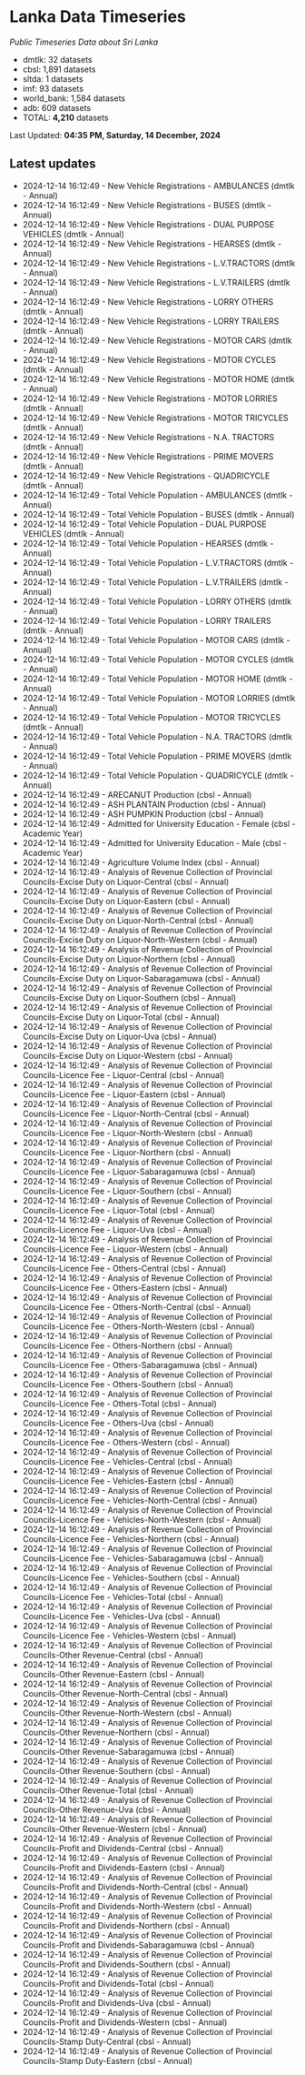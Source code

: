 # Lanka Data Timeseries
*Public Timeseries Data about Sri Lanka*

* dmtlk: 32 datasets
* cbsl: 1,891 datasets
* sltda: 1 datasets
* imf: 93 datasets
* world_bank: 1,584 datasets
* adb: 609 datasets
* TOTAL: **4,210** datasets

Last Updated: **04:35 PM, Saturday, 14 December, 2024**

## Latest updates

* 2024-12-14 16:12:49 - New Vehicle Registrations - AMBULANCES (dmtlk - Annual)
* 2024-12-14 16:12:49 - New Vehicle Registrations - BUSES (dmtlk - Annual)
* 2024-12-14 16:12:49 - New Vehicle Registrations - DUAL PURPOSE VEHICLES (dmtlk - Annual)
* 2024-12-14 16:12:49 - New Vehicle Registrations - HEARSES (dmtlk - Annual)
* 2024-12-14 16:12:49 - New Vehicle Registrations - L.V.TRACTORS (dmtlk - Annual)
* 2024-12-14 16:12:49 - New Vehicle Registrations - L.V.TRAILERS (dmtlk - Annual)
* 2024-12-14 16:12:49 - New Vehicle Registrations - LORRY OTHERS (dmtlk - Annual)
* 2024-12-14 16:12:49 - New Vehicle Registrations - LORRY TRAILERS (dmtlk - Annual)
* 2024-12-14 16:12:49 - New Vehicle Registrations - MOTOR CARS (dmtlk - Annual)
* 2024-12-14 16:12:49 - New Vehicle Registrations - MOTOR CYCLES (dmtlk - Annual)
* 2024-12-14 16:12:49 - New Vehicle Registrations - MOTOR HOME (dmtlk - Annual)
* 2024-12-14 16:12:49 - New Vehicle Registrations - MOTOR LORRIES (dmtlk - Annual)
* 2024-12-14 16:12:49 - New Vehicle Registrations - MOTOR TRICYCLES (dmtlk - Annual)
* 2024-12-14 16:12:49 - New Vehicle Registrations - N.A. TRACTORS (dmtlk - Annual)
* 2024-12-14 16:12:49 - New Vehicle Registrations - PRIME MOVERS (dmtlk - Annual)
* 2024-12-14 16:12:49 - New Vehicle Registrations - QUADRICYCLE (dmtlk - Annual)
* 2024-12-14 16:12:49 - Total Vehicle Population - AMBULANCES (dmtlk - Annual)
* 2024-12-14 16:12:49 - Total Vehicle Population - BUSES (dmtlk - Annual)
* 2024-12-14 16:12:49 - Total Vehicle Population - DUAL PURPOSE VEHICLES (dmtlk - Annual)
* 2024-12-14 16:12:49 - Total Vehicle Population - HEARSES (dmtlk - Annual)
* 2024-12-14 16:12:49 - Total Vehicle Population - L.V.TRACTORS (dmtlk - Annual)
* 2024-12-14 16:12:49 - Total Vehicle Population - L.V.TRAILERS (dmtlk - Annual)
* 2024-12-14 16:12:49 - Total Vehicle Population - LORRY OTHERS (dmtlk - Annual)
* 2024-12-14 16:12:49 - Total Vehicle Population - LORRY TRAILERS (dmtlk - Annual)
* 2024-12-14 16:12:49 - Total Vehicle Population - MOTOR CARS (dmtlk - Annual)
* 2024-12-14 16:12:49 - Total Vehicle Population - MOTOR CYCLES (dmtlk - Annual)
* 2024-12-14 16:12:49 - Total Vehicle Population - MOTOR HOME (dmtlk - Annual)
* 2024-12-14 16:12:49 - Total Vehicle Population - MOTOR LORRIES (dmtlk - Annual)
* 2024-12-14 16:12:49 - Total Vehicle Population - MOTOR TRICYCLES (dmtlk - Annual)
* 2024-12-14 16:12:49 - Total Vehicle Population - N.A. TRACTORS (dmtlk - Annual)
* 2024-12-14 16:12:49 - Total Vehicle Population - PRIME MOVERS (dmtlk - Annual)
* 2024-12-14 16:12:49 - Total Vehicle Population - QUADRICYCLE (dmtlk - Annual)
* 2024-12-14 16:12:49 - ARECANUT Production (cbsl - Annual)
* 2024-12-14 16:12:49 - ASH PLANTAIN Production (cbsl - Annual)
* 2024-12-14 16:12:49 - ASH PUMPKIN Production (cbsl - Annual)
* 2024-12-14 16:12:49 - Admitted for University Education - Female (cbsl - Academic Year)
* 2024-12-14 16:12:49 - Admitted for University Education - Male (cbsl - Academic Year)
* 2024-12-14 16:12:49 - Agriculture Volume Index (cbsl - Annual)
* 2024-12-14 16:12:49 - Analysis of Revenue Collection of Provincial Councils-Excise Duty on Liquor-Central (cbsl - Annual)
* 2024-12-14 16:12:49 - Analysis of Revenue Collection of Provincial Councils-Excise Duty on Liquor-Eastern (cbsl - Annual)
* 2024-12-14 16:12:49 - Analysis of Revenue Collection of Provincial Councils-Excise Duty on Liquor-North-Central (cbsl - Annual)
* 2024-12-14 16:12:49 - Analysis of Revenue Collection of Provincial Councils-Excise Duty on Liquor-North-Western (cbsl - Annual)
* 2024-12-14 16:12:49 - Analysis of Revenue Collection of Provincial Councils-Excise Duty on Liquor-Northern (cbsl - Annual)
* 2024-12-14 16:12:49 - Analysis of Revenue Collection of Provincial Councils-Excise Duty on Liquor-Sabaragamuwa (cbsl - Annual)
* 2024-12-14 16:12:49 - Analysis of Revenue Collection of Provincial Councils-Excise Duty on Liquor-Southern (cbsl - Annual)
* 2024-12-14 16:12:49 - Analysis of Revenue Collection of Provincial Councils-Excise Duty on Liquor-Total (cbsl - Annual)
* 2024-12-14 16:12:49 - Analysis of Revenue Collection of Provincial Councils-Excise Duty on Liquor-Uva (cbsl - Annual)
* 2024-12-14 16:12:49 - Analysis of Revenue Collection of Provincial Councils-Excise Duty on Liquor-Western (cbsl - Annual)
* 2024-12-14 16:12:49 - Analysis of Revenue Collection of Provincial Councils-Licence Fee - Liquor-Central (cbsl - Annual)
* 2024-12-14 16:12:49 - Analysis of Revenue Collection of Provincial Councils-Licence Fee - Liquor-Eastern (cbsl - Annual)
* 2024-12-14 16:12:49 - Analysis of Revenue Collection of Provincial Councils-Licence Fee - Liquor-North-Central (cbsl - Annual)
* 2024-12-14 16:12:49 - Analysis of Revenue Collection of Provincial Councils-Licence Fee - Liquor-North-Western (cbsl - Annual)
* 2024-12-14 16:12:49 - Analysis of Revenue Collection of Provincial Councils-Licence Fee - Liquor-Northern (cbsl - Annual)
* 2024-12-14 16:12:49 - Analysis of Revenue Collection of Provincial Councils-Licence Fee - Liquor-Sabaragamuwa (cbsl - Annual)
* 2024-12-14 16:12:49 - Analysis of Revenue Collection of Provincial Councils-Licence Fee - Liquor-Southern (cbsl - Annual)
* 2024-12-14 16:12:49 - Analysis of Revenue Collection of Provincial Councils-Licence Fee - Liquor-Total (cbsl - Annual)
* 2024-12-14 16:12:49 - Analysis of Revenue Collection of Provincial Councils-Licence Fee - Liquor-Uva (cbsl - Annual)
* 2024-12-14 16:12:49 - Analysis of Revenue Collection of Provincial Councils-Licence Fee - Liquor-Western (cbsl - Annual)
* 2024-12-14 16:12:49 - Analysis of Revenue Collection of Provincial Councils-Licence Fee - Others-Central (cbsl - Annual)
* 2024-12-14 16:12:49 - Analysis of Revenue Collection of Provincial Councils-Licence Fee - Others-Eastern (cbsl - Annual)
* 2024-12-14 16:12:49 - Analysis of Revenue Collection of Provincial Councils-Licence Fee - Others-North-Central (cbsl - Annual)
* 2024-12-14 16:12:49 - Analysis of Revenue Collection of Provincial Councils-Licence Fee - Others-North-Western (cbsl - Annual)
* 2024-12-14 16:12:49 - Analysis of Revenue Collection of Provincial Councils-Licence Fee - Others-Northern (cbsl - Annual)
* 2024-12-14 16:12:49 - Analysis of Revenue Collection of Provincial Councils-Licence Fee - Others-Sabaragamuwa (cbsl - Annual)
* 2024-12-14 16:12:49 - Analysis of Revenue Collection of Provincial Councils-Licence Fee - Others-Southern (cbsl - Annual)
* 2024-12-14 16:12:49 - Analysis of Revenue Collection of Provincial Councils-Licence Fee - Others-Total (cbsl - Annual)
* 2024-12-14 16:12:49 - Analysis of Revenue Collection of Provincial Councils-Licence Fee - Others-Uva (cbsl - Annual)
* 2024-12-14 16:12:49 - Analysis of Revenue Collection of Provincial Councils-Licence Fee - Others-Western (cbsl - Annual)
* 2024-12-14 16:12:49 - Analysis of Revenue Collection of Provincial Councils-Licence Fee - Vehicles-Central (cbsl - Annual)
* 2024-12-14 16:12:49 - Analysis of Revenue Collection of Provincial Councils-Licence Fee - Vehicles-Eastern (cbsl - Annual)
* 2024-12-14 16:12:49 - Analysis of Revenue Collection of Provincial Councils-Licence Fee - Vehicles-North-Central (cbsl - Annual)
* 2024-12-14 16:12:49 - Analysis of Revenue Collection of Provincial Councils-Licence Fee - Vehicles-North-Western (cbsl - Annual)
* 2024-12-14 16:12:49 - Analysis of Revenue Collection of Provincial Councils-Licence Fee - Vehicles-Northern (cbsl - Annual)
* 2024-12-14 16:12:49 - Analysis of Revenue Collection of Provincial Councils-Licence Fee - Vehicles-Sabaragamuwa (cbsl - Annual)
* 2024-12-14 16:12:49 - Analysis of Revenue Collection of Provincial Councils-Licence Fee - Vehicles-Southern (cbsl - Annual)
* 2024-12-14 16:12:49 - Analysis of Revenue Collection of Provincial Councils-Licence Fee - Vehicles-Total (cbsl - Annual)
* 2024-12-14 16:12:49 - Analysis of Revenue Collection of Provincial Councils-Licence Fee - Vehicles-Uva (cbsl - Annual)
* 2024-12-14 16:12:49 - Analysis of Revenue Collection of Provincial Councils-Licence Fee - Vehicles-Western (cbsl - Annual)
* 2024-12-14 16:12:49 - Analysis of Revenue Collection of Provincial Councils-Other Revenue-Central (cbsl - Annual)
* 2024-12-14 16:12:49 - Analysis of Revenue Collection of Provincial Councils-Other Revenue-Eastern (cbsl - Annual)
* 2024-12-14 16:12:49 - Analysis of Revenue Collection of Provincial Councils-Other Revenue-North-Central (cbsl - Annual)
* 2024-12-14 16:12:49 - Analysis of Revenue Collection of Provincial Councils-Other Revenue-North-Western (cbsl - Annual)
* 2024-12-14 16:12:49 - Analysis of Revenue Collection of Provincial Councils-Other Revenue-Northern (cbsl - Annual)
* 2024-12-14 16:12:49 - Analysis of Revenue Collection of Provincial Councils-Other Revenue-Sabaragamuwa (cbsl - Annual)
* 2024-12-14 16:12:49 - Analysis of Revenue Collection of Provincial Councils-Other Revenue-Southern (cbsl - Annual)
* 2024-12-14 16:12:49 - Analysis of Revenue Collection of Provincial Councils-Other Revenue-Total (cbsl - Annual)
* 2024-12-14 16:12:49 - Analysis of Revenue Collection of Provincial Councils-Other Revenue-Uva (cbsl - Annual)
* 2024-12-14 16:12:49 - Analysis of Revenue Collection of Provincial Councils-Other Revenue-Western (cbsl - Annual)
* 2024-12-14 16:12:49 - Analysis of Revenue Collection of Provincial Councils-Profit and Dividends-Central (cbsl - Annual)
* 2024-12-14 16:12:49 - Analysis of Revenue Collection of Provincial Councils-Profit and Dividends-Eastern (cbsl - Annual)
* 2024-12-14 16:12:49 - Analysis of Revenue Collection of Provincial Councils-Profit and Dividends-North-Central (cbsl - Annual)
* 2024-12-14 16:12:49 - Analysis of Revenue Collection of Provincial Councils-Profit and Dividends-North-Western (cbsl - Annual)
* 2024-12-14 16:12:49 - Analysis of Revenue Collection of Provincial Councils-Profit and Dividends-Northern (cbsl - Annual)
* 2024-12-14 16:12:49 - Analysis of Revenue Collection of Provincial Councils-Profit and Dividends-Sabaragamuwa (cbsl - Annual)
* 2024-12-14 16:12:49 - Analysis of Revenue Collection of Provincial Councils-Profit and Dividends-Southern (cbsl - Annual)
* 2024-12-14 16:12:49 - Analysis of Revenue Collection of Provincial Councils-Profit and Dividends-Total (cbsl - Annual)
* 2024-12-14 16:12:49 - Analysis of Revenue Collection of Provincial Councils-Profit and Dividends-Uva (cbsl - Annual)
* 2024-12-14 16:12:49 - Analysis of Revenue Collection of Provincial Councils-Profit and Dividends-Western (cbsl - Annual)
* 2024-12-14 16:12:49 - Analysis of Revenue Collection of Provincial Councils-Stamp Duty-Central (cbsl - Annual)
* 2024-12-14 16:12:49 - Analysis of Revenue Collection of Provincial Councils-Stamp Duty-Eastern (cbsl - Annual)